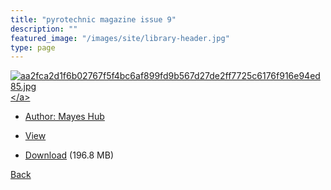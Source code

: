 ```yaml
---
title: "pyrotechnic magazine issue 9"
description: ""
featured_image: "/images/site/library-header.jpg"
type: page
---
```


<a href="https://drive.google.com/uc?export=view&id=1pZILGI2dxJOgfYszx3bS1uIm6uQBIrFe" target="_blank">![aa2fca2d1f6b02767f5f4bc6af899fd9b567d27de2ff7725c6176f916e94ed85.jpg](https://drive.google.com/uc?export=view&id=1j1B0X8AAkYsmrNvyi_UQ8Kr9dW9WMTE_)</a>
* Author: Mayes Hub
* <a href="https://drive.google.com/uc?export=view&id=1pZILGI2dxJOgfYszx3bS1uIm6uQBIrFe" target="_blank">View</a>

* [Download](https://drive.google.com/uc?export=download&id=1pZILGI2dxJOgfYszx3bS1uIm6uQBIrFe) (196.8 MB)

[Back](/library/)
